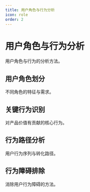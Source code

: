 ```yaml
---
title: 用户角色与行为分析
icon: role
order: 2
---
```


# 用户角色与行为分析

用户角色与行为的分析方法。

## 用户角色划分

不同角色的特征与需求。

## 关键行为识别

对产品价值有贡献的核心行为。

## 行为路径分析

用户行为序列与转化路径。

## 行为障碍排除

消除用户行为障碍的方法。

